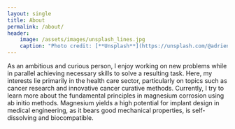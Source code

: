 ```yaml
---
layout: single
title: About
permalink: /about/
header:
    image: /assets/images/unsplash_lines.jpg
    caption: "Photo credit: [**Unsplash**](https://unsplash.com/@adrienconverse)"
---
```


As an ambitious and curious person, I enjoy working on new problems while in parallel achieving necessary skills to solve a resulting task. Here, my interests lie primarily in the health care sector, particularly on topics such as cancer research and innovative cancer curative methods. Currently, I try to learn more about the fundamental principles in magnesium corrosion using ab initio methods. Magnesium yields a high potential for implant design in medical engineering, as it bears good mechanical properties, is self-dissolving and biocompatible. 